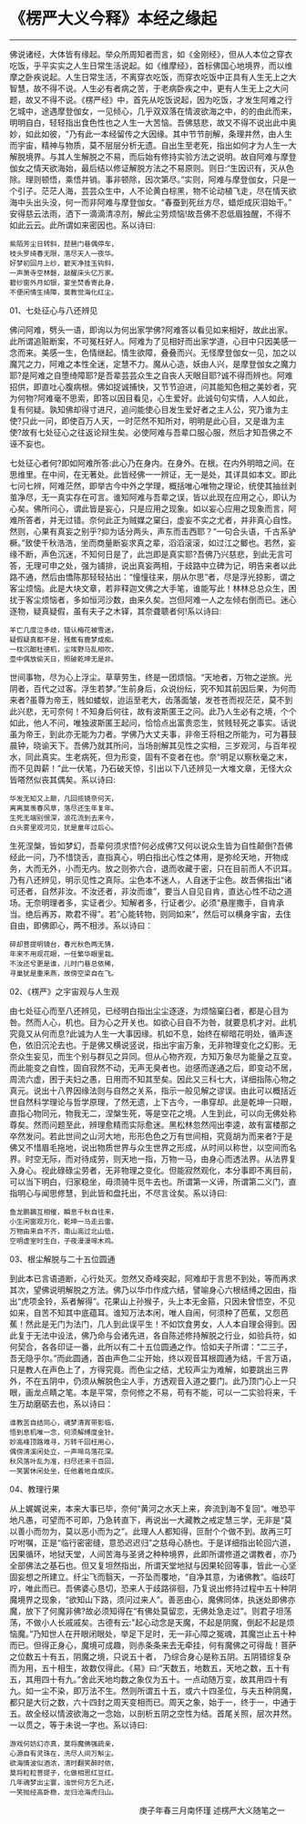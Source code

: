 # 《楞严大义今释》本经之缘起

------

佛说诸经，大体皆有缘起。举众所周知者而言，如《金刚经》，但从人本位之穿衣吃饭，乎平实实之人生日常生活说起。如《维摩经》，首标佛国心地境界，而以维摩之卧疾说起。人生日常生活，不离穿衣吃饭，而穿衣吃饭中正具有人生无上之大智慧，故不得不说。人生必有者病之苦，于老病卧疾之中，更有人生无上之大问题，故又不得不说。《楞严经》中，首先从吃饭说起，因为吃饭，才发生阿难之行乞城中，途遇摩登伽女，一见倾心，几乎双双落在情波欲海之中，的的由此而来，明明自白，轻轻指出食色性也之人生一大苦恼。吾佛慈悲，故又不得不说出此中奥妙，如此如彼，"乃有此一本经留传之大因缘。其中节节剖解，条理井然，由人生而宇宙，精神与物质，莫不层层分析无遗。自出生至老死，指出如何才为人生一大解脱境界。与其人生解脱之不易，而后始有修持实验方法之说明。故自阿难与摩登伽女之情天欲海始，最后结以修证解脱方法之不易原则。则日:“生因识有，灭从色除。理则顿悟，乘悟并销。事非顿除，因次第尽。”实则，阿难与摩登伽女，只是一个引子。茫茫人海，芸芸众生中，人不论黄白棕黑，物不论动植飞走，尽在情天欲海中头出头没，何一而非阿难与摩登伽女。“春蚕到死丝方尽，蜡炬成灰泪始干。” 安得慈云法雨，洒下一滴滴清凉剂，解此尘劳烦恼!故吾佛不忍低眉独醒，不得不如此云云。此所谓如来密因也。系以诗曰:

```
紫陌芳尘日转斜，琵琶门巷偶停车，
枝头罗绮春无限，落尽天人一夜华。
好梦初回月上纱，碧天净挂玉钩斜，
一声萧寺空林磬，敲醒床头亿万家。
碧纱窗外月如银，宴坐焚香寄此身，
不便闲情生绮障，莫教觉海化红尘。
```

01、七处征心与八还辨见

佛问阿难，劈头一语，即询以为何出家学佛?阿难答以看见如来相好，故此出家。此所谓追赃断案，不可冤枉好人。阿难为了见相好而出家学道，心目中只因美感一念而来。美感一生，色情继起。情生欲障，叠叠而兴。无怪摩登伽女一见，加之以魔咒之力，阿难之本性全迷，定慧不力。魔从心造，妖由人兴，是摩登伽女之魔力耶?是阿难之自堕绮障耶?是吾辈芸芸众生之自丧人天眼目耶?诚不得而辨也。阿难招供，即直吐心腹病根。佛如捉诚捕快，又节节迫进，问其能知色相之美妙者，究为何物?阿难毫不思索，即答以因目看见，心生爱好。此诚句句实情，人人如此，复有何疑。孰知佛却得寸进尺，追问能使心目发生爱好者之主人公，究乃谁为主使?只此一问，即使百万人天，一时茫然不知所对，明明是此心目，又是谁为主使?故有七处征心之往返论辩生矣。必使阿难与吾辈口服心服，然后才知吾佛之不诬不妄也。

七处征心者何?即如阿难所答:此心乃在身内。在身外。在根。在内外明暗之间。在思维里。在中间，在无著处。此皆经佛一一辨证，无一是处，其详具如本文。即此七问七辨，阿难茫然，即举古今中外之学理，概括唯心唯物之理论，统使其抽丝剥茧净尽，无一真实存在可言。谁知阿难与吾辈之误，皆以此现在应用之心，即认为心矣。佛所问心，谓此皆是妄心，只是应用之现象。如以妄心应用之现象而言，阿难所答者，并无过错。奈何此正为贼媒之窠臼，虚妄不实之尤者，并非真心自性。然则，心果有真妄之别乎?抑为话分两头，声东而击西耶？“一句合头语，千古系驴橛。”致使千秋浩浩，坐而商量断妄求真之辈，滔滔滚滚，如过江之鲫也。若然，妄缘不断，声色沉迷，不知何日是了，此岂即是真实耶?吾佛乃兴慈悲，到此无言可答，无理可申之处，强为铺排，说出真妄两相，于歧路中立碑为记，明告来者以此路不通，然后由憍陈那轻轻拈出：“憧憧往来，朋从尔思”者，尽是浮光掠影，谓之客尘烦恼。此是大块文章，若非释迦文佛之大手笔，谁能写此！林林总总众生，困扰于客尘烦恼者，多如恒河沙数，由来久矣。岂但阿难一人之左倾右倒而已。迷心逐物，疑真疑假，虽有夫子之木铎，其奈聋聩者何!系以诗曰:

```
羊亡几度泣多歧，错认梅花被雪迷，
疑假疑真都不是，残蕉有鹿梦成痴。
一枕沉酣杜德机，尘埃野马乱相吹，
壶中偶放偷天日，照破乾坤无是非。
```

世间事物，尽为心上浮尘。草草劳生，终是一团烦恼。“天地者，万物之逆旅。光阴者，百代之过客。浮生若梦。”生前身后，众说纷纭，究不知其前因后果，为何而来者?虽尊为帝王，贱如蝼蚁，迨运至老大，齿落面皱，发苍苍而视茫茫，莫不到此兴悲，无可奈何！不知身后何往，故有波斯匿王之问。此乃人生必有之境，个个如此，他人不问，唯独波斯匿王起问，恰恰点出富贵恋生，贫贱轻死之事实。话说虽为帝王，到此亦无能为力者。学佛乃大丈夫事，非帝王将相之所能为，可为暮鼓晨钟，晓谕天下。吾佛乃就其所问，当场剖解其见性之实相，三岁观河，与百年视水，同此真实。生老病死，但为形变，固有不变者在也。奈“明足以察秋毫之末，而不见舆薪！”此一伏笔，乃石破天惊，引出以下八还辨见一大堆文章，无怪大众皆嗒然似丧其偶矣。系以诗曰:

```
华发无知又上颠，几回揽镜奈何天，
离离莫羡春风草，落尽还生年复年。
生死无端别恨深，浪花流到去来今，
白头雾里观河见，犹是童年过后心。
```

生死涅槃，皆如梦幻，吾辈何须求悟?何必成佛?又何以说众生皆为自性颠倒?吾佛经此一问，乃不惜饶舌，直指真心，明白指出心性之体用，是弥纶天地，开物成务，大而无外，小而无内。放之则弥六合，退而收藏于密，只在目前而人不识耳。乃有八还辨见，明示见性之真际。尘色本不迷人，人自迷于尘色。故吾佛指出“诸可还者，自然非汝。不汝还者，非汝而谁”，要当人自见自肯，直达心性不动之道场。无奈明理者多，实证者少。知解者多，行证者少。必须“悬崖撒手，自肯承当。绝后再苏，欺君不得”。若“心能转物，则同如来”，然后可以横身宇宙，去住自由，即佛即心，两不相涉。系以诗曰：

```
碎却菩提明镜台，春光秋色两无猜，
年来不用观花眼，一任繁华眼里栽。
不汝还兮更是谁，儿时门巷总依稀，
寻巢犹是重来燕，故傍空梁自在飞。
```

02、《楞严》之宇宙观与人生观

由七处征心而至八还辨见，已经明白指出尘尘逐逐，为烦恼窠臼者，都是心目为咎。然而人心，机也。目为心之开关也。如欲心目自不为咎，就要息机才对。此机究竟又从何而息?此诚为人生一大事因缘。机如不息，始终在柳暗花明处，循声逐色，依旧沉沦去也。于是佛又横说竖说，指出宇宙万象，无非物理变化之幻影。无奈众生妄见，而生个别与群见之异同。但从心物齐观，方知万象尽为能量之互变。而此能变之自性，固自寂然不动，无声无臭者也。迨感而遂通之后，即变动不居，周流六虚，困于夫妇之愚，日用而不知其至矣。因此又三科七大，详细指陈心物之真元。说出十八界因缘法则与自然之关系，指示一般见解之谬误。由此可以概括近世自然科学理论与哲学原理，了然无遗，上下古今，一串穿却。此是乾坤一只眼，直指心物同元，物我无二，涅槃生死，等是空花之境。人生到此，可以向无佛处称尊矣。然而问题至此，辨理愈精而实际愈迷。黑松林忽然闯出李逵，故有富楼那之卒然发问。若此世间之山河大地，形形色色之万有世间相，究竟胡为而来者?于是佛又不惜眉毛拖地，说出物质世界与众生世界之形成，从时间以称世，以空间而名界。时空无际，而对待成劳，则天地一指，万物一马，由身心而透法界。从法界复入身心。视此碌碌尘劳者，无非物理之变化。但能寂然观化，本分事即不离目前，可以当下明白，归家稳坐，毋须骑牛觅牛去也。所谓第一义谛，所谓第二义门，直指明心与闻思修慧，到此皆和盘托出，不尽言诠矣。系以诗曰:

```
鱼龙鹏鷃互相催，瞬息千秋自往来，
小生闲窗观万化，乾坤一马走云雷。
万物由来自不齐，南山高过北山低，
空明虚室时生白，子夜漫漫啼木鸡。
```

03、根尘解脱与二十五位圆通

到此本已言语道断，心行处灭。忽然又奇峰突起，阿难却于言思不到处，等而再求其次，望佛说明解脱之方法。佛乃以华巾作成六结，譬喻身心六根结缚之因由，指出“虎项金铃，系者解得”。花果山上孙猴子，头上本无金箍，只因未曾悟空，不见如来，自苦不知其中底蕴耳。谁知万法本闲，唯人自闹，何须种了芭蕉，又怨芭蕉！然此是无门为法门，几人到此误平生！不如饮食男女，人人本自理会得到。因此复于无法中设法，佛乃命与会诸先进，各自陈述修持解脱之行业，如验兵符，如何契合，各各印证一番，此所以有二十五位圆通之作。恰如夫子所谓：“二三子，吾无隐乎尔。”而此圆通，首由声色二尘开始，终以观音耳根圆通为结，千言万语，只是教人在声色上了，方得究竟。而色尘之结，尤较声尘为难解，如要跳出三界外，不在五阴中，仍须从解脱色尘人手，方透观音入道之要门。此乃顶门心上一只眼，画龙点睛之笔。本是平常，奈何修之不易，苟有不能，可以一二实验将来，千生万劫磨砺去也，系以诗曰：

```
谁教苦自结同心，魂梦清宵带影临，
悟到息机唯一念，何须解缚度金针。
妙高峰顶路难寻，万转千回枉用心，
偶傍清溪闲处立，一声啼鸟落花深。
秋风落叶乱为准，扫尽还来千百回，
一笑罢休闲处坐，任他着地自成灰。
```

04、教理行果

从上娓娓说来，本来大事已毕，奈何“黄河之水天上来，奔流到海不复回”。唯恐平地凡愚，可望而不可即，乃急转直下，再说出一大藏教之戒定慧三学，无非是“莫以善小而勿为，莫以恶小而为之”。此理人人都知得，叵耐个个做不到。故再三叮咛咐嘱，正是“临行密密缝，意恐迟迟归”之慈母心肠也。于是详细指出轮回六道，因果循环，地狱天堂，人间苦海与圣贤之种种境界，此即所谓修道之谓教者，亦乃全部佛法之基石也。但又复坦然指出，所谓天堂地狱与因果轮回等事，皆此一心坚固妄想之所建立。纤尘飞而翳天，一芥坠而覆地，“自净其意，为诸佛教”。临歧叮咛，唯此而已。吾佛婆心恳切，恐来人于歧路徘徊，乃复说出修持过程中五十种阴魔境界之现象，“欲知山下路，须问过来人”。善恶由心，魔佛同体，执迷处即佛亦魔，放下了何魔非佛?故必须知得在“有佛处莫留恋，无佛处急走过”。则君子坦荡荡，不做小人长戚戚矣。古德有云:"起心动念是天魔，不起是阴魔，倒起不起是烦恼魔。”乃知世人在开眼闭眼处，举足下足时，无一非心障之冤魂，其魔岂止五十种而已。但得正身心，魔境可成趣，则赤条条来去无牵挂，何有魔佛之可得哉！菩萨之位数五十有五，阴魔之境，只说五十者， 乃综合身心是称五阴。五阴错综复杂而为用，五十相生，故数仅得此。《易》曰:“天数五，地数五，天地之数，五十有五，其用四十有九。”舍此天地均数之象仅为五十。一点动随万变，故其用四十有九。如一尘不染，即万法不生。然则所谓五十五，或六十四圣位，与夫五种阴魔，都只是大衍之数，六十四封之周天变相而已。周天之象，始于一，终于一，中通于五。故全经以情波欲海之一念始，以剖析五阴之空性为结。首尾关照，层次井然。一以贯之，等于未说一字也。系以诗曰:

```
游戏何妨幻亦真，莫将魔佛强疏亲，
心源自有灵珠在，洗尽人间万斛尘。
欲海情波似酒浓，清时翻笑醉时侬，
莫将粒粒菩提子，化做相思红豆红。
几年魂梦出尘寰，浊世何方乞九还，
一笑抛经高卧稳，龙归沧海虎归山。
```

　　　　　　　　　　　　　　　　 庚子年春三月南怀瑾 述楞严大义随笔之一

